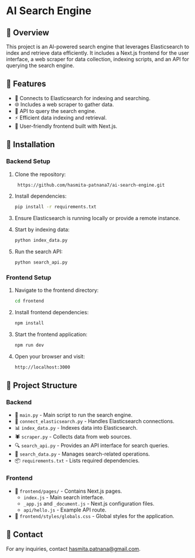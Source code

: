 # AI Search Engine

## 📌 Overview

This project is an AI-powered search engine that leverages Elasticsearch to index and retrieve data efficiently. It includes a Next.js frontend for the user interface, a web scraper for data collection, indexing scripts, and an API for querying the search engine.

## 🚀 Features

- 🔗 Connects to Elasticsearch for indexing and searching.
- 🌐 Includes a web scraper to gather data.
- 📡 API to query the search engine.
- ⚡ Efficient data indexing and retrieval.
- 🎨 User-friendly frontend built with Next.js.

## 🔧 Installation

### Backend Setup

1. Clone the repository:

   ```sh
    https://github.com/hasmita-patnana7/ai-search-engine.git
   ```

2. Install dependencies:

   ```sh
   pip install -r requirements.txt
   ```

3. Ensure Elasticsearch is running locally or provide a remote instance.

4. Start by indexing data:

   ```sh
   python index_data.py
   ```

5. Run the search API:

   ```sh
   python search_api.py
   ```

### Frontend Setup

1. Navigate to the frontend directory:
   ```sh
   cd frontend
   ```
2. Install frontend dependencies:
   ```sh
   npm install
   ```
3. Start the frontend application:
   ```sh
   npm run dev
   ```
4. Open your browser and visit:
   ```sh
   http://localhost:3000
   ```

## 📂 Project Structure

### Backend

- 📜 `main.py` - Main script to run the search engine.
- 🔌 `connect_elasticsearch.py` - Handles Elasticsearch connections.
- 📊 `index_data.py` - Indexes data into Elasticsearch.
- 🕷️ `scraper.py` - Collects data from web sources.
- 🔍 `search_api.py` - Provides an API interface for search queries.
- 📌 `search_data.py` - Manages search-related operations.
- 📦 `requirements.txt` - Lists required dependencies.

### Frontend

- 📁 `frontend/pages/` - Contains Next.js pages.
  - `index.js` - Main search interface.
  - `_app.js` and `_document.js` - Next.js configuration files.
  - `api/hello.js` - Example API route.
- 🎨 `frontend/styles/globals.css` - Global styles for the application.


## 📧 Contact

For any inquiries, contact hasmita.patnana@gmail.com.

